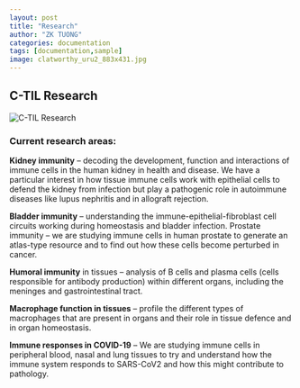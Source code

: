 ```yaml
---
layout: post
title: "Research"
author: "ZK TUONG"
categories: documentation
tags: [documentation,sample]
image: clatworthy_uru2_883x431.jpg
---
```


## C-TIL Research

<img src="http://www.med.cam.ac.uk/clatworthy/files/2021/01/Untitled-4.png" alt="C-TIL Research">

### Current research areas:

**Kidney immunity** – decoding the development, function and interactions of immune cells in the human kidney in health and disease. We have a particular interest in how tissue immune cells work with epithelial cells to defend the kidney from infection but play a pathogenic role in autoimmune diseases like lupus nephritis and in allograft rejection.

**Bladder immunity** – understanding the immune-epithelial-fibroblast cell circuits working during homeostasis and bladder infection.
Prostate immunity – we are studying immune cells in human prostate to generate an atlas-type resource and to find out how these cells become perturbed in cancer.

**Humoral immunity** in tissues – analysis of B cells and plasma cells (cells responsible for antibody production) within different organs, including the meninges and gastrointestinal tract.

**Macrophage function in tissues** – profile the different types of macrophages that are present in organs and their role in tissue defence and in organ homeostasis.

**Immune responses in COVID-19** – We are studying immune cells in peripheral blood, nasal and lung tissues to try and understand how the immune system responds to SARS-CoV2 and how this might contribute to pathology.
